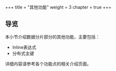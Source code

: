 +++
title = "其他功能"
weight = 3
chapter = true
+++

## 导览

本小节介绍数据分片部分的其他功能，主要包括：

* Inline表达式
* 分布式主键

详细内容请参考各个功能点的相关介绍页面。
